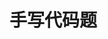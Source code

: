 # 手写代码题

<!--@include: ./coding-items/1.md-->
<!--@include: ./coding-items/2.md-->
<!--@include: ./coding-items/3.md-->
<!--@include: ./coding-items/4.md-->
<!--@include: ./coding-items/5.md-->
<!--@include: ./coding-items/6.md-->
<!--@include: ./coding-items/7.md-->
<!--@include: ./coding-items/8.md-->
<!--@include: ./coding-items/9.md-->
<!--@include: ./coding-items/10.md-->
<!--@include: ./coding-items/11.md-->
<!--@include: ./coding-items/12.md-->
<!--@include: ./coding-items/13.md-->
<!--@include: ./coding-items/14.md-->
<!--@include: ./coding-items/15.md-->
<!--@include: ./coding-items/16.md-->
<!--@include: ./coding-items/17.md-->
<!--@include: ./coding-items/18.md-->
<!--@include: ./coding-items/19.md-->
<!--@include: ./coding-items/20.md-->
<!--@include: ./coding-items/21.md-->
<!--@include: ./coding-items/22.md-->
<!--@include: ./coding-items/23.md-->
<!--@include: ./coding-items/24.md-->
<!--@include: ./coding-items/25.md-->
<!--@include: ./coding-items/26.md-->
<!--@include: ./coding-items/27.md-->
<!--@include: ./coding-items/28.md-->
